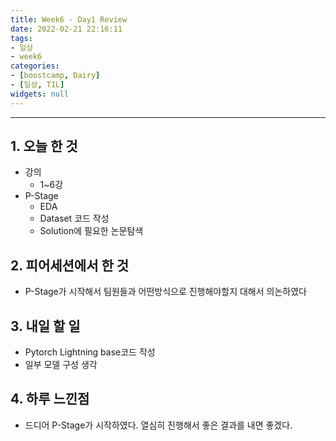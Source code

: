 ```yaml
---
title: Week6 - Day1 Review
date: 2022-02-21 22:16:11
tags:
- 일상
- week6
categories:
- [boostcamp, Dairy]
- [일상, TIL]
widgets: null
---
```

***
## 1. 오늘 한 것
* 강의
  * 1~6강
* P-Stage
  * EDA
  * Dataset 코드 작성
  * Solution에 필요한 논문탐색

## 2. 피어세션에서 한 것
* P-Stage가 시작해서 팀원들과 어떤방식으로 진행해야할지 대해서 의논하였다

## 3. 내일 할 일
* Pytorch Lightning base코드 작성
* 일부 모델 구성 생각

## 4. 하루 느낀점
* 드디어 P-Stage가 시작하였다. 열심히 진행해서 좋은 결과를 내면 좋겠다.